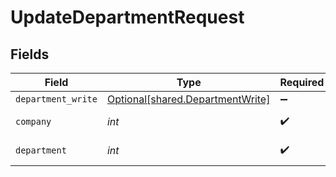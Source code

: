 # UpdateDepartmentRequest


## Fields

| Field                                                                      | Type                                                                       | Required                                                                   | Description                                                                |
| -------------------------------------------------------------------------- | -------------------------------------------------------------------------- | -------------------------------------------------------------------------- | -------------------------------------------------------------------------- |
| `department_write`                                                         | [Optional[shared.DepartmentWrite]](../../models/shared/departmentwrite.md) | :heavy_minus_sign:                                                         | N/A                                                                        |
| `company`                                                                  | *int*                                                                      | :heavy_check_mark:                                                         | Id of the company                                                          |
| `department`                                                               | *int*                                                                      | :heavy_check_mark:                                                         | Id of the department                                                       |